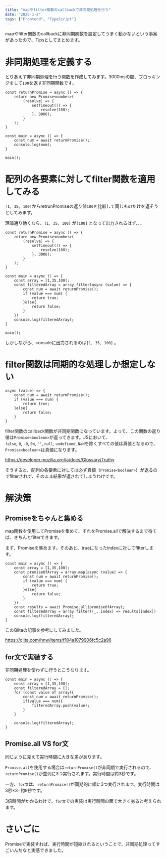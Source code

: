 ```yaml
---
title: "mapやfilter関数のcallbackで非同期処理を行う"
date: "2025-1-2"
tags: ["Frontend", "TypeScript"]
---
```


mapやfilter関数のcallbackに非同期関数を設定してうまく動かないという事案があったので、Tipsとしてまとめます。

# 非同期処理を定義する

とりあえず非同期処理を行う関数を作成してみます。3000msの間、ブロッキングをして`100`を返す非同期関数です。

```tsx
const returnPromise = async () => {
    return new Promise<number>(
        (resolve) => {
            setTimeout(() => {
                resolve(100);
            }, 3000);
        }
    );
}

const main = async () => {
    const num = await returnPromise();
    console.log(num);
}

main();
```

# 配列の各要素に対してfilter関数を適用してみる

`[1, 35, 100]`からretrunPromiseの返り値`100`を比較して同じものだけを返そうとしてみます。

理論通り動くなら、`[1, 35, 100]` が`[100]` となって出力されるはず、、、

```tsx
const returnPromise = async () => {
    return new Promise<number>(
        (resolve) => {
            setTimeout(() => {
                resolve(100);
            }, 3000);
        }
    );
}

const main = async () => {
    const array = [1,35,100];
    const filteredArray = array.filter(async (value) => {
        const num = await returnPromise();
        if (value === num) {
            return true;
        }else{
            return false;
        }
    })
    console.log(filteredArray);
}

main();
```

しかしながら、consoleに出力されるのは`[1, 35, 100]` 。

# filter関数は同期的な処理しか想定しない

```tsx
async (value) => {
    const num = await returnPromise();
    if (value === num) {
        return true;
    }else{
        return false;
    }
}
```

filter関数のcallback関数が非同期関数になっています。よって、この関数の返り値は`Promise<boolean>`が返ってきます。JSにおいて、`false`, `0`, `-0`, `0n`, `""`, `null`, `undefined`, `NaN`を除くすべての値は真値となるので、`Promise<boolean>`は真値になります。

https://developer.mozilla.org/ja/docs/Glossary/Truthy

そうすると、配列の各要素に対しては必ず真値（`Promise<boolean>`）が返るのでfilterされず、そのまま結果が返されてしまうわけです。

# 解決策

## Promiseをちゃんと集める

map関数を使用してPromiseを集めて、それをPromise.allで解決するまで待てば、きちんとfilterできます。

まず、Promiseを集めます。そのあと、trueになったindexに対してfilterします。

```tsx
const main = async () => {
    const array = [1,35,100];
    const promiseOfArray = array.map(async (value) => {
        const num = await returnPromise();
        if (value === num) {
            return true;
        }else{
            return false;
        }
    })
    const results = await Promise.all(promiseOfArray);
    const filteredArray = array.filter((_, index) => results[index])
    console.log(filteredArray);
}
```

このQiitaの記事を参考にしてみました。

https://qiita.com/hnw/items/f104a1079906fc5c2a96

## for文で実装する

非同期処理を使わずに行うとこうなります。

```tsx
const main = async () => {
    const array = [1,35,100];
    const filteredArray = [];
    for (const value of array){
        const num = await returnPromise();
        if(value === num){
            filteredArray.push(value);
        }
    }

    console.log(filteredArray);
}
```

## Promise.all VS for文

同じように見えて実行時間に大きな差があります。

`Promise.all`を使用する場合は`returnPromise()`が非同期で実行されるので、`returnPromise()`が並列に3つ実行されます。実行時間は約3秒です。

一方、`for文`は、`returnPromise()`が同期的に順に3つ実行されます。実行時間は3秒×3=約9秒です。

3倍時間がかかるわけで、`for文`での実装は実行時間の面で大きく劣ると考えられます。

# さいごに

Promiseで実装すれば、実行時間が短縮されるということで、非同期処理ってすごいんだなと実感できました。
